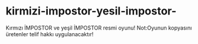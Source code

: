 # kirmizi-impostor-yesil-impostor-
Kırmızı İMPOSTOR ve yeşil İMPOSTOR resmi oyunu! Not:Oyunun kopyasını üretenler telif hakkı uygulanacaktır!

